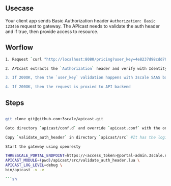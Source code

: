 ## Usecase

Your client app sends Basic Authorization header `Authorization: Basic 123456` request to gateway. The APIcast needs to validate the auth header and if true, then provide access to resource.

## Worflow
```sh
1. Request `curl "http://localhost:8080/pricing?user_key=4e8237d98cdd7072e4fb5f771db35d01" -H "Authorization: Basic dmluYXk6dmluYXkxMjM=` is send to APIcast 

2. APIcast extracts the `Authorization` header and verify with Identity's provider authorization endpoint

3. If 200OK, then the `user_key` validation happens with 3scale SAAS backend

4. If 200OK, then the request is proxied to API backend
```

## Steps
```sh

git clone git@github.com:3scale/apicast.git

Goto directory `apicast/conf.d` and override `apicast.conf` with the one from repo

Copy `validate_auth_header` in directory `apicast/src` #It has the logic to verify auth header with IDP

Start the gateway using openresty

THREESCALE_PORTAL_ENDPOINT=https://<access_token>@portal-admin.3scale.net \
APICAST_MODULE=(pwd)/apicast/src/validate_auth_header.lua \
APICAST_LOG_LEVEL=debug \
bin/apicast -v -v

```sh
